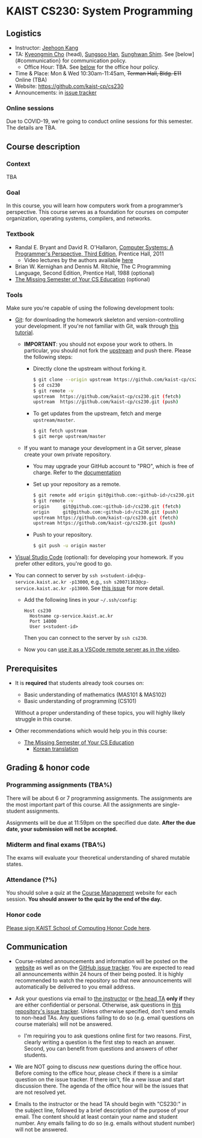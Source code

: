 # KAIST CS230: System Programming

## Logistics

- Instructor: [Jeehoon Kang](https://cp.kaist.ac.kr/jeehoon.kang)
- TA: [Kyeongmin Cho](https://cp.kaist.ac.kr/kyeongmin.cho) (head), [Sungsoo Han](https://cp.kaist.ac.kr/sungsoo.han), [Sunghwan Shim](https://cp.kaist.ac.kr/sunghwan.shim). See [below](#communication} for communication policy.
    + Office Hour: TBA. See [below](#communication) for the office hour policy.
- Time & Place: Mon & Wed 10:30am-11:45am, ~~Terman Hall, Bldg. E11~~ Online (TBA)
- Website: https://github.com/kaist-cp/cs230
- Announcements: in [issue
  tracker](https://github.com/kaist-cp/cs230/issues?q=is%3Aissue+is%3Aopen+label%3Aannouncement)



### Online sessions

Due to COVID-19, we're going to conduct online sessions for this semester.
The details are TBA.



## Course description

### Context

TBA


### Goal

In this course, you will learn how computers work from a programmer’s perspective. This course
serves as a foundation for courses on computer organization, operating systems, compilers, and
networks.



### Textbook

- Randal E. Bryant and David R. O'Hallaron, [Computer Systems: A Programmer's Perspective, Third Edition](https://csapp.cs.cmu.edu/), Prentice Hall, 2011
    + Video lectures by the authors available [here](https://scs.hosted.panopto.com/Panopto/Pages/Sessions/List.aspx#folderID=%22b96d90ae-9871-4fae-91e2-b1627b43e25e%22&sortColumn=1&sortAscending=true)
- Brian W. Kernighan and Dennis M. Ritchie, The C Programming Language, Second Edition, Prentice Hall, 1988 (optional)
- [The Missing Semester of Your CS Education](https://missing.csail.mit.edu/) (optional)


### Tools

Make sure you're capable of using the following development tools:

- [Git](https://git-scm.com/): for downloading the homework skeleton and version-controlling your
  development. If you're not familiar with Git, walk through [this
  tutorial](https://www.atlassian.com/git/tutorials).

    + **IMPORTANT**: you should not expose your work to others. In particular, you should not fork
      the [upstream](https://github.com/kaist-cp/cs230) and push there. Please the following
      steps:

        * Directly clone the upstream without forking it.

          ```bash
          $ git clone --origin upstream https://github.com/kaist-cp/cs230.git
          $ cd cs230
          $ git remote -v
          upstream	https://github.com/kaist-cp/cs230.git (fetch)
          upstream	https://github.com/kaist-cp/cs230.git (push)
          ```

        * To get updates from the upstream, fetch and merge `upstream/master`.

          ```bash
          $ git fetch upstream
          $ git merge upstream/master
          ```

    + If you want to manage your development in a Git server, please create your own private
      repository.

        * You may upgrade your GitHub account to "PRO", which is free of charge. Refer to the
          [documentation](https://education.github.com/students)

        * Set up your repository as a remote.

          ```bash
          $ git remote add origin git@github.com:<github-id>/cs230.git
          $ git remote -v
          origin	 git@github.com:<github-id>/cs230.git (fetch)
          origin	 git@github.com:<github-id>/cs230.git (push)
          upstream https://github.com/kaist-cp/cs230.git (fetch)
          upstream https://github.com/kaist-cp/cs230.git (push)
          ```

        * Push to your repository.

          ```bash
          $ git push -u origin master
          ```

- [Visual Studio Code](https://code.visualstudio.com/) (optional): for developing your homework. If
  you prefer other editors, you're good to go.
      
- You can connect to server by `ssh s<student-id>@cp-service.kaist.ac.kr -p13000`, e.g., `ssh
  s20071163@cp-service.kaist.ac.kr -p13000`. See [this
  issue](https://github.com/kaist-cp/cs230/issues/2) for more detail.

    + Add the following lines in your `~/.ssh/config`:
    
      ```
      Host cs230
        Hostname cp-service.kaist.ac.kr
        Port 14000
        User s<student-id>
      ```
      
      Then you can connect to the server by `ssh cs230`.

    + Now you can [use it as a VSCode remote server as in the video](https://www.youtube.com/watch?v=TTVuUIhdn_g&list=PL5aMzERQ_OZ8RWqn-XiZLXm1IJuaQbXp0&index=3).



## Prerequisites

- It is **required** that students already took courses on:

    + Basic understanding of mathematics (MAS101 & MAS102)
    + Basic understanding of programming (CS101)

  Without a proper understanding of these topics, you will highly likely struggle in this course.

- Other recommendations which would help you in this course:

    + [The Missing Semester of Your CS Education](https://missing.csail.mit.edu/)
        * [Korean translation](https://missing-semester-kr.github.io/)



## Grading & honor code

### Programming assignments (TBA%)

There will be about 6 or 7 programming assignments. The assignments are the most important part of
this course. All the assignments are single-student assignments.

Assignments will be due at 11:59pm on the specified due date. **After the due date, your submission
will not be accepted.**


### Midterm and final exams (TBA%)

The exams will evaluate your theoretical understanding of shared mutable states.


### Attendance (?%)

You should solve a quiz at the [Course Management](https://gg.kaist.ac.kr/course/7) website for each
session. **You should answer to the quiz by the end of the day.**


### Honor code

[Please sign KAIST School of Computing Honor Code here](https://gg.kaist.ac.kr/quiz/35/).



## Communication

- Course-related announcements and information will be posted on the
  [website](https://github.com/kaist-cp/cs230) as well as on the [GitHub issue
  tracker](https://github.com/kaist-cp/cs230/issues). You are expected to read all announcements
  within 24 hours of their being posted. It is highly recommended to watch the repository so that
  new announcements will automatically be delivered to you email address.

- Ask your questions via email to [the instructor](https://cp.kaist.ac.kr/jeehoon.kang) or [the head
   TA](https://cp.kaist.ac.kr/kyeongmin.cho) **only if** they are either confidential or
   personal. Otherwise, ask questions in [this repository's issue
   tracker](https://github.com/kaist-cp/cs230/issues). Unless otherwise specified, don't send emails
   to non-head TAs. Any questions failing to do so (e.g. email questions on course materials) will
   not be answered.

    + I'm requiring you to ask questions online first for two reasons. First, clearly writing a
      question is the first step to reach an answer. Second, you can benefit from questions and
      answers of other students.

- We are NOT going to discuss *new* questions during the office hour. Before coming to the office
  hour, please check if there is a similar question on the issue tracker. If there isn't, file a new
  issue and start discussion there. The agenda of the office hour will be the issues that are not
  resolved yet.

- Emails to the instructor or the head TA should begin with "CS230:" in the subject line, followed
  by a brief description of the purpose of your email. The content should at least contain your name
  and student number. Any emails failing to do so (e.g. emails without student number) will not be
  answered.
